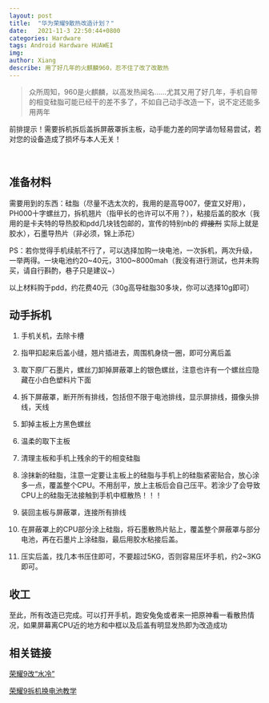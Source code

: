 ```yaml
---
layout: post
title:  "华为荣耀9散热改造计划？"
date:   2021-11-3 22:50:44+0800
categories: Hardware
tags: Android Hardware HUAWEI
img: 
author: Xiang
describe: 用了好几年的火麒麟960，忍不住了改了改散热
---
```


> 众所周知，960是火麒麟，以高发热闻名……尤其又用了好几年，手机自带的相变硅脂可能已经干的差不多了，不如自己动手改造一下，说不定还能多用两年

前排提示！需要拆机拆后盖拆屏蔽罩拆主板，动手能力差的同学请勿轻易尝试，若对您的设备造成了损坏与本人无关！

<br>

## 准备材料

需要用到的东西：硅脂（尽量不选太次的，我用的是高导007，便宜又好用），PH000十字螺丝刀，拆机翘片（指甲长的也许可以不用？），粘接后盖的胶水（我用的是卡夫特的导热胶和pdd几块钱包邮的，宣传的特别nb的 ~~焊接剂~~ 实际上就是胶水），石墨导热片（非必须，锦上添花）

PS：若你觉得手机续航不行了，可以选择加购一块电池，一次拆机，两次升级，一举两得。一块电池约20~40元，3100~8000mah（我没有进行测试，也并未购买，请自行斟酌，巷子只是建议~）

以上材料购于pdd，约花费40元（30g高导硅脂30多块，你可以选择10g即可）

## 动手拆机

1. 手机关机，去除卡槽

2. 指甲扣起来后盖小缝，翘片插进去，周围机身绕一圈，即可分离后盖

3. 取下原厂石墨片，螺丝刀卸掉屏蔽罩上的银色螺丝，注意也许有一个螺丝应隐藏在小白色塑料片下面

4. 拆下屏蔽罩，断开所有排线，包括但不限于电池排线，显示屏排线，摄像头排线，天线

5. 卸掉主板上方黑色螺丝

6. 温柔的取下主板

7. 清理主板和手机上残余的干的相变硅脂

8. 涂抹新的硅脂，注意一定要让主板上的硅脂与手机上的硅脂紧密贴合，放心涂多一点，覆盖整个CPU。不用刮平，放上主板后会自己压平。若涂少了会导致CPU上的硅脂无法接触到手机中框散热！！！

9. 装回主板与屏蔽罩，连接所有排线

10. 在屏蔽罩上的CPU部分涂上硅脂，将石墨散热片贴上，覆盖整个屏蔽罩与部分电池，再在石墨片上涂硅脂，最后用胶水粘接后盖。

11. 压实后盖，找几本书压住即可，不要超过5KG，否则容易压坏手机，约2~3KG即可。

## 收工

至此，所有改造已完成。可以打开手机，跑安兔兔或者来一把原神看一看散热情况，如果屏幕离CPU近的地方和中框以及后盖有明显发热即为改造成功

## 相关链接

[荣耀9改“水冷”](https://www.bilibili.com/video/BV1iL411s7FS)

[荣耀9拆机换电池教学](https://www.bilibili.com/video/BV1Cx411s7Eu)